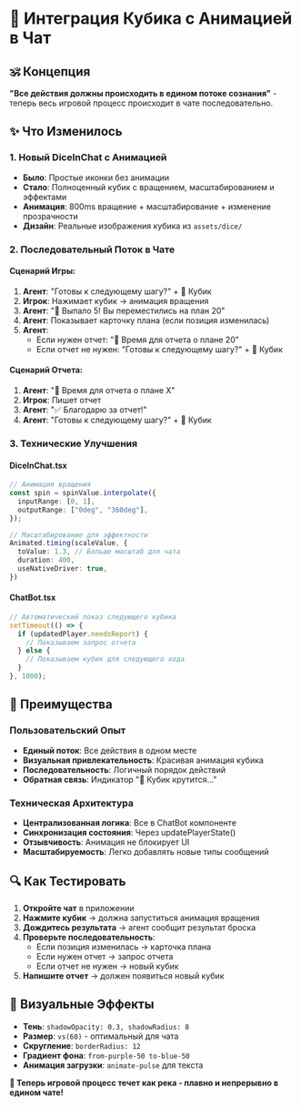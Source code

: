 # 🎲 Интеграция Кубика с Анимацией в Чат

## 🕉️ Концепция
**"Все действия должны происходить в едином потоке сознания"** - теперь весь игровой процесс происходит в чате последовательно.

## ✨ Что Изменилось

### 1. Новый DiceInChat с Анимацией
- **Было**: Простые иконки без анимации
- **Стало**: Полноценный кубик с вращением, масштабированием и эффектами
- **Анимация**: 800ms вращение + масштабирование + изменение прозрачности
- **Дизайн**: Реальные изображения кубика из `assets/dice/`

### 2. Последовательный Поток в Чате

#### Сценарий Игры:
1. **Агент**: "Готовы к следующему шагу?" + 🎲 Кубик
2. **Игрок**: Нажимает кубик → анимация вращения
3. **Агент**: "🎲 Выпало 5! Вы переместились на план 20"
4. **Агент**: Показывает карточку плана (если позиция изменилась)
5. **Агент**: 
   - Если нужен отчет: "📝 Время для отчета о плане 20"
   - Если отчет не нужен: "Готовы к следующему шагу?" + 🎲 Кубик

#### Сценарий Отчета:
1. **Агент**: "📝 Время для отчета о плане X"
2. **Игрок**: Пишет отчет
3. **Агент**: "✅ Благодарю за отчет!"
4. **Агент**: "Готовы к следующему шагу?" + 🎲 Кубик

### 3. Технические Улучшения

#### DiceInChat.tsx
```typescript
// Анимация вращения
const spin = spinValue.interpolate({
  inputRange: [0, 1],
  outputRange: ["0deg", "360deg"],
});

// Масштабирование для эффектности
Animated.timing(scaleValue, {
  toValue: 1.3, // Больше масштаб для чата
  duration: 400,
  useNativeDriver: true,
})
```

#### ChatBot.tsx
```typescript
// Автоматический показ следующего кубика
setTimeout(() => {
  if (updatedPlayer.needsReport) {
    // Показываем запрос отчета
  } else {
    // Показываем кубик для следующего хода
  }
}, 1000);
```

## 🎯 Преимущества

### Пользовательский Опыт
- **Единый поток**: Все действия в одном месте
- **Визуальная привлекательность**: Красивая анимация кубика
- **Последовательность**: Логичный порядок действий
- **Обратная связь**: Индикатор "🎲 Кубик крутится..."

### Техническая Архитектура
- **Централизованная логика**: Все в ChatBot компоненте
- **Синхронизация состояния**: Через updatePlayerState()
- **Отзывчивость**: Анимация не блокирует UI
- **Масштабируемость**: Легко добавлять новые типы сообщений

## 🔍 Как Тестировать

1. **Откройте чат** в приложении
2. **Нажмите кубик** → должна запуститься анимация вращения
3. **Дождитесь результата** → агент сообщит результат броска
4. **Проверьте последовательность**:
   - Если позиция изменилась → карточка плана
   - Если нужен отчет → запрос отчета
   - Если отчет не нужен → новый кубик
5. **Напишите отчет** → должен появиться новый кубик

## 🎨 Визуальные Эффекты

- **Тень**: `shadowOpacity: 0.3, shadowRadius: 8`
- **Размер**: `vs(60)` - оптимальный для чата
- **Скругление**: `borderRadius: 12`
- **Градиент фона**: `from-purple-50 to-blue-50`
- **Анимация загрузки**: `animate-pulse` для текста

**🙏 Теперь игровой процесс течет как река - плавно и непрерывно в едином чате!** 